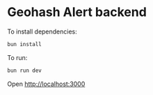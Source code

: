 # Geohash Alert backend

To install dependencies:

```sh
bun install
```

To run:

```sh
bun run dev
```

Open <http://localhost:3000>
